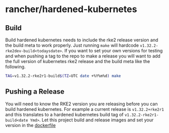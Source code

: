 # rancher/hardened-kubernetes

## Build
Build hardened kubernetes needs to include the rke2 release version and the build meta to work properly. Just running
`make` will hardcode `v1.32.2-rke2dev-build<todaysdate>`. If you want to set your own versions for testing and when 
pushing a tag to the repo to make a release you will want to add the full version of kubernetes rke2 release and
the build meta like the following.

```sh
TAG=v1.32.2-rke2r1-build$(TZ=UTC date +%Y%m%d) make
```

## Pushing a Release
You will need to know the RKE2 version you are releasing before you can build hardened kubernetes. For example a current
release is `v1.32.2+rke2r1` and this translates to a hardened kubernetes build tag of `v1.32.2-rke2r1-build<date Ymd>`. 
Let this project build and release images and set your version in the [dockerfile](https://github.com/rancher/rke2/blob/master/Dockerfile)
